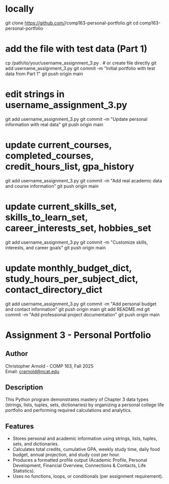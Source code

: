 # locally
git clone https://github.com/<your-github-username>/comp163-personal-portfolio.git
cd comp163-personal-portfolio

# add the file with test data (Part 1)
cp /path/to/your/username_assignment_3.py .     # or create file directly
git add username_assignment_3.py
git commit -m "Initial portfolio with test data from Part 1"
git push origin main
# edit strings in username_assignment_3.py
git add username_assignment_3.py
git commit -m "Update personal information with real data"
git push origin main
# update current_courses, completed_courses, credit_hours_list, gpa_history
git add username_assignment_3.py
git commit -m "Add real academic data and course information"
git push origin main
# update current_skills_set, skills_to_learn_set, career_interests_set, hobbies_set
git add username_assignment_3.py
git commit -m "Customize skills, interests, and career goals"
git push origin main
# update monthly_budget_dict, study_hours_per_subject_dict, contact_directory_dict
git add username_assignment_3.py
git commit -m "Add personal budget and contact information"
git push origin main
git add README.md
git commit -m "Add professional project documentation"
git push origin main

# Assignment 3 - Personal Portfolio

## Author
Christopher Arnold - COMP 163, Fall 2025  
Email: crarnold@ncat.edu

## Description
This Python program demonstrates mastery of Chapter 3 data types (strings, lists, tuples, sets, dictionaries) by organizing a personal college life portfolio and performing required calculations and analytics.

## Features
- Stores personal and academic information using strings, lists, tuples, sets, and dictionaries.
- Calculates total credits, cumulative GPA, weekly study time, daily food budget, annual projection, and study cost per hour.
- Produces a formatted profile output (Academic Profile, Personal Development, Financial Overview, Connections & Contacts, Life Statistics).
- Uses no functions, loops, or conditionals (per assignment requirement).

